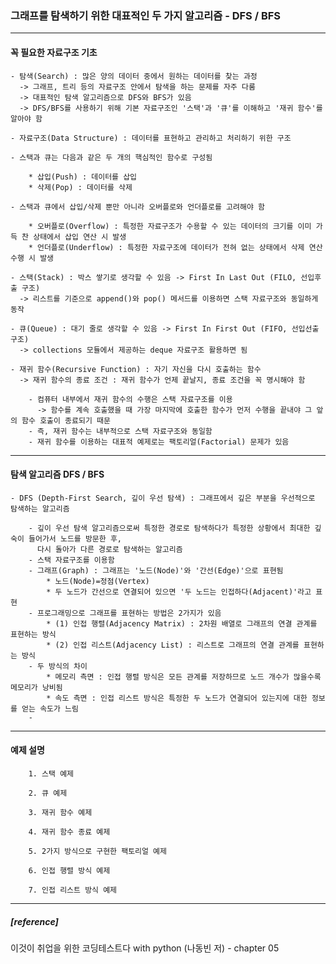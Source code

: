 ### 그래프를 탐색하기 위한 대표적인 두 가지 알고리즘 - DFS / BFS
--------------------------------------------------------------------------------------------------------------------------------  
#### 꼭 필요한 자료구조 기초
	- 탐색(Search) : 많은 양의 데이터 중에서 원하는 데이터를 찾는 과정
	  -> 그래프, 트리 등의 자료구조 안에서 탐색을 하는 문제를 자주 다룸
	  -> 대표적인 탐색 알고리즘으로 DFS와 BFS가 있음
	  -> DFS/BFS를 사용하기 위해 기본 자료구조인 '스택'과 '큐'를 이해하고 '재귀 함수'를 알아야 함
	  
	- 자료구조(Data Structure) : 데이터를 표현하고 관리하고 처리하기 위한 구조
	
	- 스택과 큐는 다음과 같은 두 개의 핵심적인 함수로 구성됨
	
		* 삽입(Push) : 데이터를 삽입
		* 삭제(Pop) : 데이터를 삭제
		
	- 스택과 큐에서 삽입/삭제 뿐만 아니라 오버플로와 언더플로를 고려해야 함
	
		* 오버플로(Overflow) : 특정한 자료구조가 수용할 수 있는 데이터의 크기를 이미 가득 찬 상태에서 삽입 연산 시 발생
		* 언더플로(Underflow) : 특정한 자료구조에 데이터가 전혀 없는 상태에서 삭제 연산 수행 시 발생
	
	- 스택(Stack) : 박스 쌓기로 생각할 수 있음 -> First In Last Out (FILO, 선입후출 구조)
	  -> 리스트를 기준으로 append()와 pop() 메서드를 이용하면 스택 자료구조와 동일하게 동작
	
	- 큐(Queue) : 대기 줄로 생각할 수 있음 -> First In First Out (FIFO, 선입선출 구조)
	  -> collections 모듈에서 제공하는 deque 자료구조 활용하면 됨
	  
	- 재귀 함수(Recursive Function) : 자기 자신을 다시 호출하는 함수
	  -> 재귀 함수의 종료 조건 : 재귀 함수가 언제 끝날지, 종료 조건을 꼭 명시해야 함
	  
		- 컴퓨터 내부에서 재귀 함수의 수행은 스택 자료구조를 이용
		  -> 함수를 계속 호출했을 때 가장 마지막에 호출한 함수가 먼저 수행을 끝내야 그 앞의 함수 호출이 종료되기 때문
		- 즉, 재귀 함수는 내부적으로 스택 자료구조와 동일함
		- 재귀 함수를 이용하는 대표적 예제로는 팩토리얼(Factorial) 문제가 있음
	
--------------------------------------------------------------------------------------------------------------------------------  
#### 탐색 알고리즘 DFS / BFS	
	- DFS (Depth-First Search, 깊이 우선 탐색) : 그래프에서 깊은 부분을 우선적으로 탐색하는 알고리즘
	
		- 깊이 우선 탐색 알고리즘으로써 특정한 경로로 탐색하다가 특정한 상황에서 최대한 깊숙이 들어가서 노드를 방문한 후,
		  다시 돌아가 다른 경로로 탐색하는 알고리즘
		- 스택 자료구조를 이용함
		- 그래프(Graph) : 그래프는 '노드(Node)'와 '간선(Edge)'으로 표현됨
			* 노드(Node)=정점(Vertex)
			* 두 노드가 간선으로 연결되어 있으면 '두 노드는 인접하다(Adjacent)'라고 표현
		- 프로그래밍으로 그래프를 표현하는 방법은 2가지가 있음
			* (1) 인접 행렬(Adjacency Matrix) : 2차원 배열로 그래프의 연결 관계를 표현하는 방식
			* (2) 인접 리스트(Adjacency List) : 리스트로 그래프의 연결 관계를 표현하는 방식
		- 두 방식의 차이
			* 메모리 측면 : 인접 행렬 방식은 모든 관계를 저장하므로 노드 개수가 많을수록 메모리가 낭비됨
			* 속도 측면 : 인접 리스트 방식은 특정한 두 노드가 연결되어 있는지에 대한 정보를 얻는 속도가 느림
		- 
	
--------------------------------------------------------------------------------------------------------------------------------
#### 예제 설명
		1. 스택 예제
		
		2. 큐 예제
		
		3. 재귀 함수 예제
		
		4. 재귀 함수 종료 예제
		
		5. 2가지 방식으로 구현한 팩토리얼 예제
		
		6. 인접 행렬 방식 예제
		
		7. 인접 리스트 방식 예제
		
--------------------------------------------------------------------------------------------------------------------------------
##### [reference]
이것이 취업을 위한 코딩테스트다 with python (나동빈 저) - chapter 05


